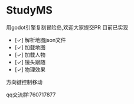 # StudyMS
用godot引擎复刻冒险岛,欢迎大家提交PR
目前已实现
- [✓] 解析地图json文件
- [✓] 加载地图
- [✓] 加载人物
- [✓] 镜头跟随
- [✓] 物理效果

方向键控制移动

qq交流群:760717877